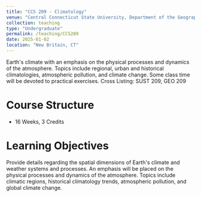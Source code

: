 ```yaml
---
title: "CCS 209 - Climatology"
venue: "Central Connecticut State University, Department of the Geography, Anthropology, and Tourism"
collection: teaching
type: "Undergraduate"
permalink: /teaching/CCS209
date: 2025-01-02
location: "New Britain, CT"
---
```


Earth's climate with an emphasis on the physical processes and dynamics of the atmosphere. Topics include regional, urban and historical climatologies, atmospheric pollution, and climate change. Some class time will be devoted to practical exercises.
Cross Listing: SUST 209, GEO 209

Course Structure
======
- 16 Weeks, 3 Credits

Learning Objectives
======
Provide details regarding the spatial dimensions of Earth's climate and weather systems 
and processes. An emphasis will be placed on the physical processes and dynamics of the atmosphere. 
Topics include climatic regions, historical climatology trends, atmospheric pollution, and global climate 
change. 

